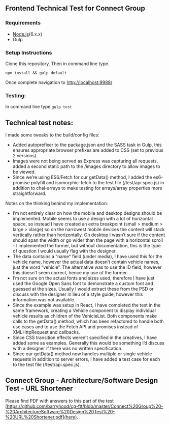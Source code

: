 ## Frontend Technical Test for Connect Group

### Requirements
* [Node.js](https://nodejs.org/en/)(6.x.x)
* Gulp

### Setup Instructions
Clone this repository. Then in command line type.
````
npm install && gulp default

````

Once complete navigation to [http://localhost:9988/](http://localhost:9988/)

### Testing:

In command line type ```` gulp test ````


## Technical test notes:

I made some tweaks to the build/config files:

* Added autoprefixer to the package.json and the SASS task in Gulp, this ensures appropriate browser prefixes are added to CSS (set to previous 2 versions).
* Images were not being served as Express was capturing all requests, added a second static path to the /images directory to allow images to be viewed.
* Since we’re using ES6/Fetch for our getData() method, I added the es6-promise polyfill and isomorphic-fetch to the test file (/test/api.spec.js) in addition to chai-arrays to make testing for arrays/array properties more straightforward. 

Notes on the thinking behind my implementation:

* I’m not entirely clear on how the mobile and desktop designs should be implemented. Mobile seems to use a design with a lot of horizontal space, so instead I have created an extra breakpoint (small > medium > large > xlarge) so on the narrowest mobile devices the content will stack vertically rather than horizontally. On desktop I wasn’t sure if the content should span the width or go wider than the page with a horizontal scroll - I implemented the former, but without documentation, this is the type of question I would usually flag with the designer.
* The data contains a “name” field (under media), I have used this for the vehicle name, however the actual data doesn’t contain vehicle names, just the word “vehicle”. The alternative was to use the ID field, however this doesn’t seem correct, hence my use of the former.
* I’m not sure on the actual fonts and sizes used, therefore I have just used the Google Open Sans font to demonstrate a custom font and guessed at the sizes. Usually I would extract these from the PSD or discuss with the designer in lieu of a style guide, however this information was not available.
* Since the example was setup in React, I have completed the test in the same framework, creating a Vehicle component to display individual vehicle results as children of the VehicleList. Both components make calls to the getData() method, which has been refactored to handle both use cases and to use the Fetch API and promises instead of XMLHttpRequest and callbacks.
* Since CSS transition effects weren’t specified in the creatives, I have added some as examples. Generally this would be something I’d discuss with a designer if there was no written specification.
* Since our getData() method now handles multiple or single vehicle requests in addition to server errors, I have added a test case for each to the test file (/test/api.spec.js).

## Connect Group - Architecture/Software Design Test - URL Shortener

Please find PDF with answers to this part of the test [https://github.com/barryhood/cg-ftt/blob/master/Connect%20Group%20-%20ArchitectureSoftware%20Design%20Test%20-%20URL%20Shortener.pdf](here).
